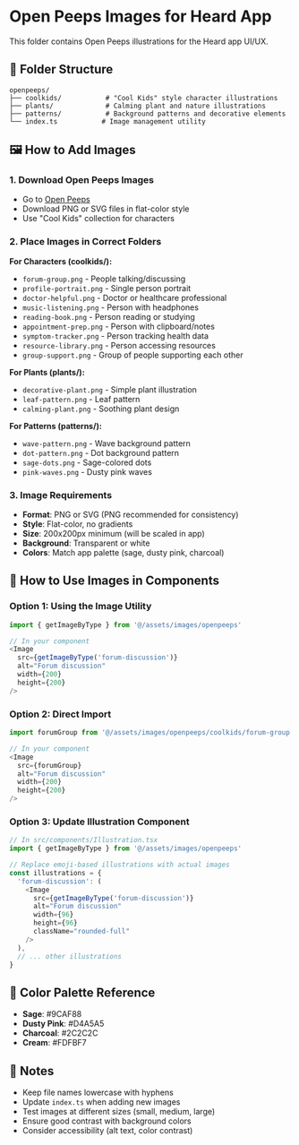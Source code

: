 # Open Peeps Images for Heard App

This folder contains Open Peeps illustrations for the Heard app UI/UX.

## 📁 Folder Structure

```
openpeeps/
├── coolkids/           # "Cool Kids" style character illustrations
├── plants/             # Calming plant and nature illustrations  
├── patterns/           # Background patterns and decorative elements
└── index.ts           # Image management utility
```

## 🖼️ How to Add Images

### 1. Download Open Peeps Images
- Go to [Open Peeps](https://openpeeps.com)
- Download PNG or SVG files in flat-color style
- Use "Cool Kids" collection for characters

### 2. Place Images in Correct Folders

**For Characters (coolkids/):**
- `forum-group.png` - People talking/discussing
- `profile-portrait.png` - Single person portrait
- `doctor-helpful.png` - Doctor or healthcare professional
- `music-listening.png` - Person with headphones
- `reading-book.png` - Person reading or studying
- `appointment-prep.png` - Person with clipboard/notes
- `symptom-tracker.png` - Person tracking health data
- `resource-library.png` - Person accessing resources
- `group-support.png` - Group of people supporting each other

**For Plants (plants/):**
- `decorative-plant.png` - Simple plant illustration
- `leaf-pattern.png` - Leaf pattern
- `calming-plant.png` - Soothing plant design

**For Patterns (patterns/):**
- `wave-pattern.png` - Wave background pattern
- `dot-pattern.png` - Dot background pattern
- `sage-dots.png` - Sage-colored dots
- `pink-waves.png` - Dusty pink waves

### 3. Image Requirements
- **Format**: PNG or SVG (PNG recommended for consistency)
- **Style**: Flat-color, no gradients
- **Size**: 200x200px minimum (will be scaled in app)
- **Background**: Transparent or white
- **Colors**: Match app palette (sage, dusty pink, charcoal)

## 🔧 How to Use Images in Components

### Option 1: Using the Image Utility
```typescript
import { getImageByType } from '@/assets/images/openpeeps'

// In your component
<Image 
  src={getImageByType('forum-discussion')}
  alt="Forum discussion"
  width={200}
  height={200}
/>
```

### Option 2: Direct Import
```typescript
import forumGroup from '@/assets/images/openpeeps/coolkids/forum-group.png'

// In your component
<Image 
  src={forumGroup}
  alt="Forum discussion"
  width={200}
  height={200}
/>
```

### Option 3: Update Illustration Component
```typescript
// In src/components/Illustration.tsx
import { getImageByType } from '@/assets/images/openpeeps'

// Replace emoji-based illustrations with actual images
const illustrations = {
  'forum-discussion': (
    <Image 
      src={getImageByType('forum-discussion')}
      alt="Forum discussion"
      width={96}
      height={96}
      className="rounded-full"
    />
  ),
  // ... other illustrations
}
```

## 🎨 Color Palette Reference
- **Sage**: #9CAF88
- **Dusty Pink**: #D4A5A5  
- **Charcoal**: #2C2C2C
- **Cream**: #FDFBF7

## 📝 Notes
- Keep file names lowercase with hyphens
- Update `index.ts` when adding new images
- Test images at different sizes (small, medium, large)
- Ensure good contrast with background colors
- Consider accessibility (alt text, color contrast)
